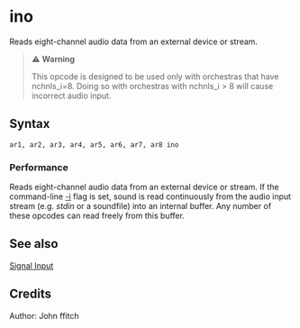 <!--
id:ino
category:Signal I/O:Signal Input
-->
# ino
Reads eight-channel audio data from an external device or stream.

> :warning: **Warning**
>
> This opcode is designed to be used only with orchestras that have nchnls_i=8. Doing so with orchestras with nchnls_i &gt; 8 will cause incorrect audio input.

## Syntax
``` csound-orc
ar1, ar2, ar3, ar4, ar5, ar6, ar7, ar8 ino
```

### Performance

Reads eight-channel audio data from an external device or stream. If the command-line [-i](../../) flag is set, sound is read continuously from the audio input stream (e.g. _stdin_ or a soundfile) into an internal buffer. Any number of these opcodes can read freely from this buffer.

## See also

[Signal Input](../../sigio/input)

## Credits

Author: John ffitch
